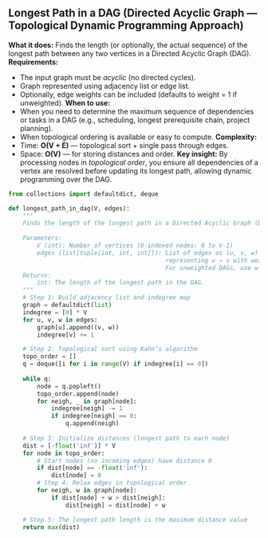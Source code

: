 ## Longest Path in a DAG (Directed Acyclic Graph — Topological Dynamic Programming Approach)

**What it does:**
Finds the length (or optionally, the actual sequence) of the longest path between any two vertices in a Directed Acyclic Graph (DAG).
**Requirements:**
* The input graph must be *acyclic* (no directed cycles).
* Graph represented using adjacency list or edge list.
* Optionally, edge weights can be included (defaults to weight = 1 if unweighted).
**When to use:**
* When you need to determine the maximum sequence of dependencies or tasks in a DAG (e.g., scheduling, longest prerequisite chain, project planning).
* When topological ordering is available or easy to compute.
**Complexity:**
* Time: **O(V + E)** — topological sort + single pass through edges.
* Space: **O(V)** — for storing distances and order.
**Key insight:**
By processing nodes in *topological order*, you ensure all dependencies of a vertex are resolved before updating its longest path, allowing dynamic programming over the DAG.

```python
from collections import defaultdict, deque

def longest_path_in_dag(V, edges):
    """
    Finds the length of the longest path in a Directed Acyclic Graph (DAG).
    
    Parameters:
        V (int): Number of vertices (0-indexed nodes: 0 to V-1)
        edges (list[tuple[int, int, int]]): List of edges as (u, v, w)
                                            representing u → v with weight w.
                                            For unweighted DAGs, use w = 1.
    Returns:
        int: The length of the longest path in the DAG.
    """
    # Step 1: Build adjacency list and indegree map
    graph = defaultdict(list)
    indegree = [0] * V
    for u, v, w in edges:
        graph[u].append((v, w))
        indegree[v] += 1

    # Step 2: Topological sort using Kahn’s algorithm
    topo_order = []
    q = deque([i for i in range(V) if indegree[i] == 0])
    
    while q:
        node = q.popleft()
        topo_order.append(node)
        for neigh, _ in graph[node]:
            indegree[neigh] -= 1
            if indegree[neigh] == 0:
                q.append(neigh)
    
    # Step 3: Initialize distances (longest path to each node)
    dist = [-float('inf')] * V
    for node in topo_order:
        # Start nodes (no incoming edges) have distance 0
        if dist[node] == -float('inf'):
            dist[node] = 0
        # Step 4: Relax edges in topological order
        for neigh, w in graph[node]:
            if dist[node] + w > dist[neigh]:
                dist[neigh] = dist[node] + w

    # Step 5: The longest path length is the maximum distance value
    return max(dist)
```
